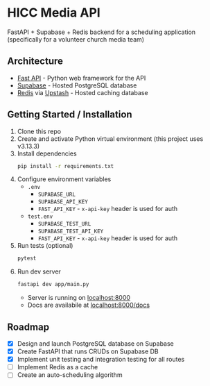 # HICC Media API

FastAPI + Supabase + Redis backend for a scheduling application (specifically for a volunteer church media team)

## Architecture

-   [Fast API](https://fastapi.tiangolo.com/) - Python web framework for the API
-   [Supabase](https://supabase.com/) - Hosted PostgreSQL database
-   [Redis](https://redis.io/) via [Upstash](https://upstash.com/) - Hosted caching database

## Getting Started / Installation

1. Clone this repo
2. Create and activate Python virtual environment (this project uses v3.13.3)
3. Install dependencies
    ```bash
    pip install -r requirements.txt
    ```
4. Configure environment variables
    - `.env`
        - `SUPABASE_URL`
        - `SUPABASE_API_KEY`
        - `FAST_API_KEY` - `x-api-key` header is used for auth
    - `test.env`
        - `SUPABASE_TEST_URL`
        - `SUPABASE_TEST_API_KEY`
        - `FAST_API_KEY` - `x-api-key` header is used for auth
5. Run tests (optional)
    ```bash
    pytest
    ```
6. Run dev server
    ```bash
    fastapi dev app/main.py
    ```
    - Server is running on [localhost:8000](localhost:8000)
    - Docs are availabile at [localhost:8000/docs](localhost:8000/docs)

## Roadmap

-   [x] Design and launch PostgreSQL database on Supabase
-   [x] Create FastAPI that runs CRUDs on Supabase DB
-   [x] Implement unit testing and integration testing for all routes
-   [ ] Implement Redis as a cache
-   [ ] Create an auto-scheduling algorithm
